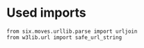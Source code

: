 # Used imports

```text
from six.moves.urllib.parse import urljoin
from w3lib.url import safe_url_string
```
